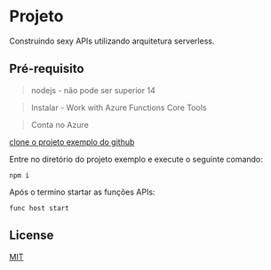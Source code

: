 ﻿# Projeto

Construindo sexy APIs utilizando arquitetura serverless. 

## Pré-requisito
> nodejs - não pode ser superior 14

> Instalar - Work with Azure Functions Core Tools 

> Conta no Azure


[clone o projeto exemplo do github](https://github.com/eskokado/api-example-function-azure) 

Entre no diretório do projeto exemplo e execute o seguinte comando:

```
npm i
```
Após o termino startar as funções APIs: 

```
func host start
```


## License
[MIT](https://choosealicense.com/licenses/mit/)